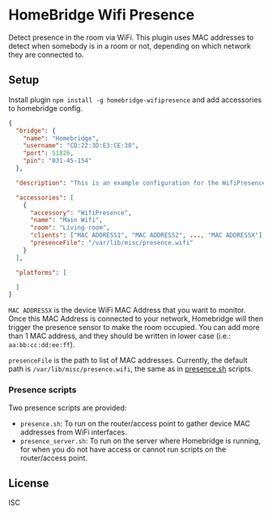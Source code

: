 # HomeBridge Wifi Presence

Detect presence in the room via WiFi. This plugin uses MAC addresses to detect when somebody is in a room or not, depending on which network they are connected to.

## Setup

Install plugin `npm install -g homebridge-wifipresence` and add accessories to homebridge config.

```json
{
  "bridge": {
    "name": "Homebridge",
    "username": "CD:22:3D:E3:CE:30",
    "port": 51826,
    "pin": "031-45-154"
  },

  "description": "This is an example configuration for the WifiPresence homebridge plugin",

  "accessories": [
    {
      "accessory": "WifiPresence",
      "name": "Main Wifi",
      "room": "Living room",
      "clients": ["MAC ADDRESS1", "MAC ADDRESS2", ..., "MAC ADDRESSX"],
      "presenceFile": "/var/lib/misc/presence.wifi"
    }
  ],

  "platforms": [

  ]
}
```

`MAC ADDRESSX` is the device WiFi MAC Address that you want to monitor. Once this MAC Address is connected to your network, Homebridge will then trigger the presence sensor to make the room occupied. You can add more than 1 MAC address, and they should be written in lower case (i.e.: `aa:bb:cc:dd:ee:ff`).

`presenceFile` is the path to list of MAC addresses. Currently, the default path is `/var/lib/misc/presence.wifi`, the same as in [presence.sh](presence.sh) scripts.

### Presence scripts
Two presence scripts are provided:

- `presence.sh`: To run on the router/access point to gather device MAC addresses from WiFi interfaces.
- `presence_server.sh`: To run on the server where Homebridge is running, for when you do not have access or cannot run scripts on the router/access point.

## License

ISC
